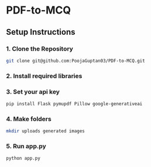 # PDF-to-MCQ

## Setup Instructions

### 1. Clone the Repository
```bash
git clone git@github.com:PoojaGuptan03/PDF-to-MCQ.git
```
### 2. Install required libraries
### 3. Set your api key
```bash
pip install Flask pymupdf Pillow google-generativeai
```
### 4. Make folders
```bash
mkdir uploads generated images
```
### 5. Run app.py
```bash
python app.py
```

